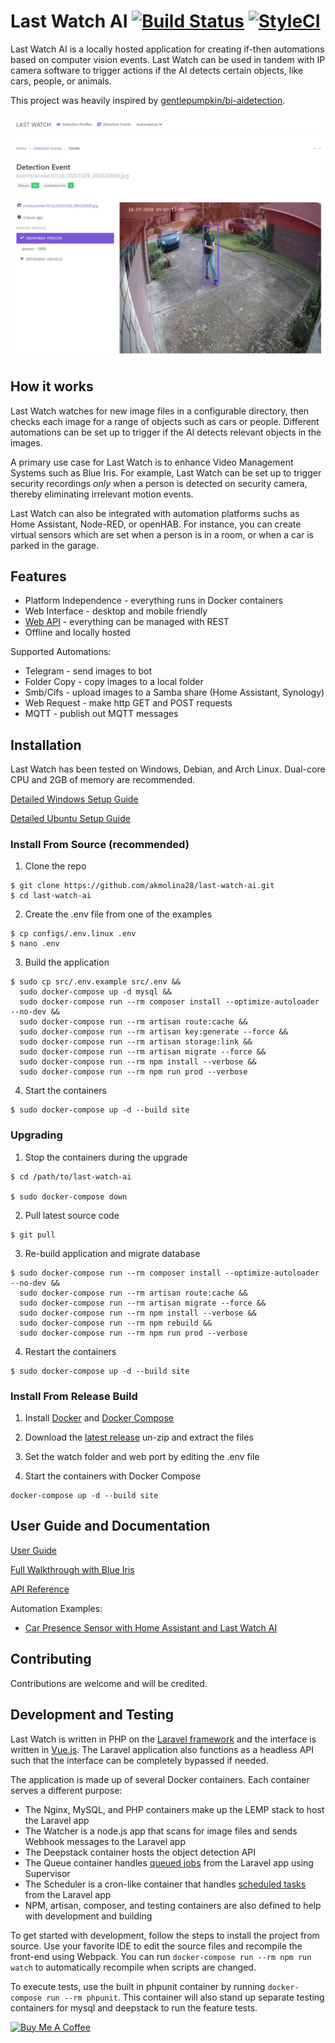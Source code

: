 # Last Watch AI [![Build Status](https://travis-ci.com/akmolina28/last-watch-ai.svg?branch=master)](https://travis-ci.com/akmolina28/last-watch-ai) [![StyleCI](https://github.styleci.io/repos/296938596/shield?style=flat&branch=master)](https://github.styleci.io/repos/296938596)

Last Watch AI is a locally hosted application for creating if-then automations based on computer vision events. Last Watch can be used in tandem with IP camera software to trigger actions if the AI detects certain objects, like cars, people, or animals.

This project was heavily inspired by [gentlepumpkin/bi-aidetection](https://github.com/gentlepumpkin/bi-aidetection).

![detection-event3](previews/detection-event3.jpg)

## How it works

Last Watch watches for new image files in a configurable directory, then checks each image for a range of objects such as cars or people. Different automations can be set up to trigger if the AI detects relevant objects in the images.

A primary use case for Last Watch is to enhance Video Management Systems such as Blue Iris. For example, Last Watch can be set up to trigger security recordings *only* when a person is detected on security camera, thereby eliminating irrelevant motion events.

Last Watch can also be integrated with automation platforms suchs as Home Assistant, Node-RED, or openHAB. For instance, you can create virtual sensors which are set when a person is in a room, or when a car is parked in the garage.

## Features

* Platform Independence - everything runs in Docker containers
* Web Interface - desktop and mobile friendly
* [Web API](https://github.com/akmolina28/last-watch-ai/blob/dev/docs/API.md) - everything can be managed with REST
* Offline and locally hosted


Supported Automations:

* Telegram - send images to bot
* Folder Copy - copy images to a local folder
* Smb/Cifs - upload images to a Samba share (Home Assistant, Synology)
* Web Request - make http GET and POST requests
* MQTT - publish out MQTT messages

## Installation

Last Watch has been tested on Windows, Debian, and Arch Linux. Dual-core CPU and 2GB of memory are recommended.

[Detailed Windows Setup Guide](https://kleypot.com/last-watch-ai-windows-setup/)

[Detailed Ubuntu Setup Guide](https://kleypot.com/last-watch-ai-ubuntu-installation-and-upgrading/)


### Install From Source (recommended)

1. Clone the repo

```
$ git clone https://github.com/akmolina28/last-watch-ai.git
$ cd last-watch-ai
```

2. Create the .env file from one of the examples

```
$ cp configs/.env.linux .env
$ nano .env
```

3. Build the application

```
$ sudo cp src/.env.example src/.env &&
  sudo docker-compose up -d mysql &&
  sudo docker-compose run --rm composer install --optimize-autoloader --no-dev &&
  sudo docker-compose run --rm artisan route:cache &&
  sudo docker-compose run --rm artisan key:generate --force &&
  sudo docker-compose run --rm artisan storage:link &&
  sudo docker-compose run --rm artisan migrate --force &&
  sudo docker-compose run --rm npm install --verbose &&
  sudo docker-compose run --rm npm run prod --verbose
```

4. Start the containers

```
$ sudo docker-compose up -d --build site
```

### Upgrading

1. Stop the containers during the upgrade

```
$ cd /path/to/last-watch-ai

$ sudo docker-compose down
```

2. Pull latest source code

```
$ git pull
```

3. Re-build application and migrate database

```
$ sudo docker-compose run --rm composer install --optimize-autoloader --no-dev &&
  sudo docker-compose run --rm artisan route:cache &&
  sudo docker-compose run --rm artisan migrate --force &&
  sudo docker-compose run --rm npm install --verbose &&
  sudo docker-compose run --rm npm rebuild &&
  sudo docker-compose run --rm npm run prod --verbose
```

4. Restart the containers

```
$ sudo docker-compose up -d --build site
```

### Install From Release Build

1. Install [Docker](https://docs.docker.com/docker-for-windows/install/) and [Docker Compose](https://docs.docker.com/compose/install/)

2. Download the [latest release](https://github.com/akmolina28/last-watch-ai/releases/) un-zip and extract the files

3. Set the watch folder and web port by editing the .env file

4. Start the containers with Docker Compose

```
docker-compose up -d --build site
```

## User Guide and Documentation

[User Guide](https://kleypot.com/last-watch-ai-user-guide/)

[Full Walkthrough with Blue Iris](https://kleypot.com/last-watch-ai-blue-iris-integration/)

[API Reference](https://github.com/akmolina28/last-watch-ai/blob/dev/docs/API.md)

Automation Examples:

* [Car Presence Sensor with Home Assistant and Last Watch AI](https://kleypot.com/vehicle-presence-sensor-with-home-assistant-and-last-watch-ai/)

## Contributing

Contributions are welcome and will be credited.

## Development and Testing

Last Watch is written in PHP on the [Laravel framework](https://laravel.com/) and the interface is written in [Vue.js](https://vuejs.org/). The Laravel application also functions as a headless API such that the interface can be completely bypassed if needed.

The application is made up of several Docker containers. Each container serves a different purpose:

* The Nginx, MySQL, and PHP containers make up the LEMP stack to host the Laravel app
* The Watcher is a node.js app that scans for image files and sends Webhook messages to the Laravel app
* The Deepstack container hosts the object detection API
* The Queue container handles [queued jobs](https://laravel.com/docs/8.x/queues) from the Laravel app using Supervisor
* The Scheduler is a cron-like container that handles [scheduled tasks](https://laravel.com/docs/8.x/scheduling) from the Laravel app
* NPM, artisan, composer, and testing containers are also defined to help with development and building

To get started with development, follow the steps to install the project from source. Use your favorite IDE to edit the source files and recompile the front-end using Webpack. You can run `docker-compose run --rm npm run watch` to automatically recompile when scripts are changed.

To execute tests, use the built in phpunit container by running `docker-compose run --rm phpunit`. This container will also stand up separate testing containers for mysql and deepstack to run the feature tests.

<a href="https://www.buymeacoffee.com/akmolina28" target="_blank"><img src="https://cdn.buymeacoffee.com/buttons/v2/default-yellow.png" alt="Buy Me A Coffee" style="height: 20px !important;width: 72px !important;" ></a>

